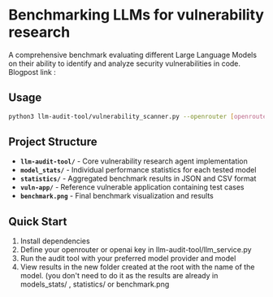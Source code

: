 # Benchmarking LLMs for vulnerability research

A comprehensive benchmark evaluating different Large Language Models on their ability to identify and analyze security vulnerabilities in code.
Blogpost link : 

## Usage

```bash
python3 llm-audit-tool/vulnerability_scanner.py --openrouter [openrouter/openai] --model [model]
```

## Project Structure

- **`llm-audit-tool/`** - Core vulnerability research agent implementation
- **`model_stats/`** - Individual performance statistics for each tested model
- **`statistics/`** - Aggregated benchmark results in JSON and CSV format
- **`vuln-app/`** - Reference vulnerable application containing test cases
- **`benchmark.png`** - Final benchmark visualization and results

## Quick Start

1. Install dependencies
2. Define your openrouter or openai key in llm-audit-tool/llm_service.py
3. Run the audit tool with your preferred model provider and model
4. View results in the new folder created at the root with the name of the model. (you don't need to do it as the results are already in models_stats/ , statistics/ or benchmark.png
